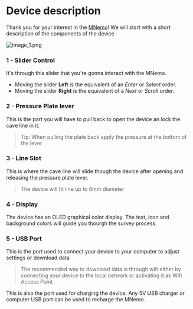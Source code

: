 # Device description

Thank you for your interest in the [MNemo](https://www.arianesline.com/MNemo)!
We will start with a short description of the components of the device

![image_1.png](image_1.png)

### 1 - Slider Control
It's through this slider that you're gonna interact with the MNemo.
- Moving the slider **Left** is the equivalent of an *Enter* or *Select* order.
- Moving the slider **Right** is the equivalent of a *Next* or *Scroll* order.
### 2 - Pressure Plate lever
This is the part you will have to pull back to open the device an lock the cave line in it.
>Tip: When pulling the plate back apply the pressure at the bottom of the lever
### 3 - Line Slot
This is where the cave line will slide though the device after opening and releasing the pressure plate lever.
> The device will fit line up to 6mm diameter
### 4 - Display
The device has an OLED graphical color display. The text, icon and background colors will guide you thourgh the survey process.
### 5 - USB Port
This is the port used to connect your device to your computer to adjust settings or download data
>The recommended way to download data is through wifi either by connecting your device to the local network or activating it as Wifi Access Point
> 
This is also the port used for charging the device. Any 5V USB charger or computer USB port can be used to recharge the MNemo. 
